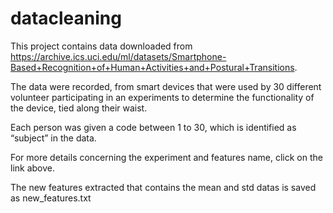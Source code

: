 # datacleaning
This project contains data downloaded from 
https://archive.ics.uci.edu/ml/datasets/Smartphone-Based+Recognition+of+Human+Activities+and+Postural+Transitions. 

The data were recorded, from smart devices that were used by 30 different volunteer 
participating in an experiments to determine the functionality of the device, tied along their waist.

Each person was given a code between  1 to 30, which is identified as “subject” in the data.

For more details concerning the experiment and features name, click on the link above.

The new features extracted that contains the mean and std datas is saved as new_features.txt
